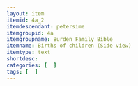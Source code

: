 ```yaml
---
layout: item
itemid: 4a_2
itemdescendant: petersime
itemgroupid: 4a
itemgroupname: Burden Family Bible
itemname: Births of children (Side view)
itemtype: text
shortdesc: 
categories: [  ]
tags: [  ]
---
```








